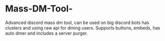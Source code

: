 # Mass-DM-Tool-
Advanced discord mass dm tool, can be used on big discord bots has clusters and using raw api for dming users.
Supports buttons, embeds, has auto dmer and includes a server purger.
